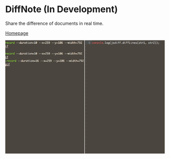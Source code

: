# DiffNote (In Development)

Share the difference of documents in real time.

[Homepage](http://diffnote.hama.sh:8888)

![Image of DiffNote](/static/how_to_use.gif)
